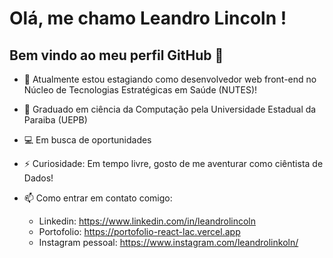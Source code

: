 # Olá, me chamo Leandro Lincoln ! 
## Bem vindo ao meu perfil GitHub 👋



- 🔭 Atualmente estou estagiando como desenvolvedor web front-end no Núcleo de Tecnologias Estratégicas em Saúde (NUTES)!
- :bookmark_tabs: Graduado em ciência da Computação pela Universidade Estadual da Paraiba (UEPB)
- :computer: Em busca de oportunidades   
- ⚡ Curiosidade: Em tempo livre, gosto de me aventurar como ciêntista de Dados!
- 📫 Como entrar em contato comigo: 
    
    - Linkedin: https://www.linkedin.com/in/leandrolincoln
    - Portofolio: https://portofolio-react-lac.vercel.app
    - Instagram pessoal: https://www.instagram.com/leandrolinkoln/
